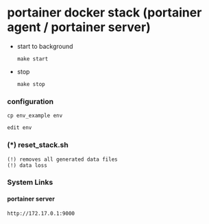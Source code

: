 # portainer docker stack (portainer agent / portainer server)


* start to background
    ```
    make start
    ```

* stop
    ```
    make stop
    ```


### configuration
```
cp env_example env
```
```
edit env
```


### (*) reset_stack.sh
    (!) removes all generated data files 
    (!) data loss


### System Links

#### portainer server
```
http://172.17.0.1:9000
```


